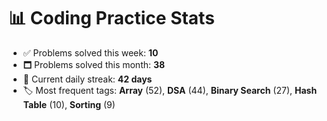 # 📊 Coding Practice Stats

- ✅ Problems solved this week: **10**
- 🗖️ Problems solved this month: **38**
- 📌 Current daily streak: **42 days**
- 🏷️ Most frequent tags: **Array** (52), **DSA** (44), **Binary Search** (27), **Hash Table** (10), **Sorting** (9)
